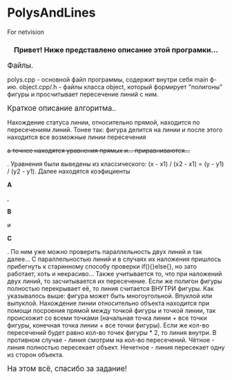 # PolysAndLines
For netvision


<h3 align="center">Привет! Ниже представлено описание этой програмки...</h3>

<p><big>Файлы.</big></p>
polys.cpp - основной файл программы, содержит внутри себя main ф-ию. 
object.cpp/.h - файлы класса object, который формирует "полигоны" фигуры и просчитывает пересечение линий с ним. 

<p><big>Краткое описание алгоритма..</big></p>
Нахождение статуса линии, относительно прямой, находится по пересечениям линий. Тонее так: фигура делится на линии и после этого находится все возможные линии пересечения <p><del>а точнее находятся уравнения прямых и... приравниваются...</del></p>.
Уравнения были выведены из классического: (x - x1) / (x2 - x1) = (y - y1) / (y2 - y1). Далее находятся коэфициенты <p><strong>A</strong></p>, <p><strong>B</strong></p> и <p><strong>C</strong></p>. По ним уже можно проверить параллельность двух линий и так далее...
С параллельностью линий и в случаях их наложения пришлось прибегнуть к старинному способу проверки if(){}else{}, но зато работает, хоть и некрасиво... Также учитывается то, что при наложений двух линий, то засчитывается их пересечение. Если же полигон фигуры полностью перекрывает её, то линия считается ВНУТРИ фигуры.
Как указывалось выше: фигура может быть многоугольной. Впуклой или выпуклой. 
Нахождение линии относительно объекта находится при помощи посроения прямой между точкой фигуры и точкой линии, так происхожит со всеми точками (начальная точка линии + все точки фигуры, конечная точка линии + все точки фигуры). Если же кол-во пересечений будет равно кол-во точек фигуры * 2, то линия внутри. 
В противном случае - линия смотрим на кол-во пересечений. Чётное - линия полностью пересекает объект. Нечетное - линия пересекает одну из сторон объекта.

<p><big>На этом всё, спасибо за задание! </big></p>
